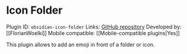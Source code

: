 # Icon Folder

Plugin ID: `obsidian-icon-folder`
Links: [GitHub repository](https://github.com/FlorianWoelki/obsidian-icon-folder)
Developed by: [[FlorianWoelki]]
Mobile compatible: [[Mobile-compatible plugins|Yes]]

This plugin allows to add an emoji in front of a folder or icon.
